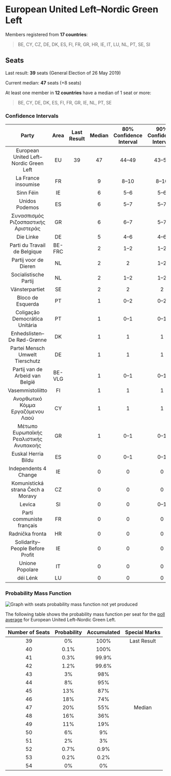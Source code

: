 # European United Left–Nordic Green Left

Members registered from **17 countries**:

> BE, CY, CZ, DE, DK, ES, FI, FR, GR, HR, IE, IT, LU, NL, PT, SE, SI

## Seats

Last result: **39** seats (General Election of 26 May 2019)

Current median: **47** seats (+8 seats)

At least one member in **12 countries** have a median of 1 seat or more:

> BE, CY, DE, DK, ES, FI, FR, GR, IE, NL, PT, SE

### Confidence Intervals

| Party | Area | Last Result | Median | 80% Confidence Interval | 90% Confidence Interval | 95% Confidence Interval | 99% Confidence Interval |
|:-----:|:----:|:-----------:|:------:|:-----------------------:|:-----------------------:|:-----------------------:|:-----------------------:|
| European United Left–Nordic Green Left | EU | 39 | 47 | 44–49 | 43–50 | 43–51 | 42–52 |
| La France insoumise | FR | | 9 | 8–10 | 8–10 | 8–10 | 8–11 |
| Sinn Féin | IE | | 6 | 5–6 | 5–6 | 5–6 | 5–7 |
| Unidos Podemos | ES | | 6 | 5–7 | 5–7 | 5–8 | 4–8 |
| Συνασπισμός Ριζοσπαστικής Αριστεράς | GR | | 6 | 6–7 | 5–7 | 5–7 | 5–7 |
| Die Linke | DE | | 5 | 4–6 | 4–6 | 3–7 | 3–7 |
| Parti du Travail de Belgique | BE-FRC | | 2 | 1–2 | 1–2 | 1–2 | 1–2 |
| Partij voor de Dieren | NL | | 2 | 2 | 1–2 | 1–2 | 1–2 |
| Socialistische Partij | NL | | 2 | 1–2 | 1–2 | 1–2 | 1–2 |
| Vänsterpartiet | SE | | 2 | 2 | 2 | 2 | 1–2 |
| Bloco de Esquerda | PT | | 1 | 0–2 | 0–2 | 0–2 | 0–2 |
| Coligação Democrática Unitária | PT | | 1 | 0–1 | 0–1 | 0–1 | 0–1 |
| Enhedslisten–De Rød-Grønne | DK | | 1 | 1 | 1 | 1 | 1 |
| Partei Mensch Umwelt Tierschutz | DE | | 1 | 1 | 1 | 0–1 | 0–2 |
| Partij van de Arbeid van België | BE-VLG | | 1 | 0–1 | 0–1 | 0–1 | 0–1 |
| Vasemmistoliitto | FI | | 1 | 1 | 1 | 1 | 1 |
| Ανορθωτικό Κόμμα Εργαζόμενου Λαού | CY | | 1 | 1 | 1 | 1 | 1 |
| Μέτωπο Ευρωπαϊκής Ρεαλιστικής Ανυπακοής | GR | | 1 | 0–1 | 0–1 | 0–1 | 0–1 |
| Euskal Herria Bildu | ES | | 0 | 0–1 | 0–1 | 0–1 | 0–1 |
| Independents 4 Change | IE | | 0 | 0 | 0 | 0 | 0 |
| Komunistická strana Čech a Moravy | CZ | | 0 | 0 | 0 | 0–1 | 0–1 |
| Levica | SI | | 0 | 0 | 0–1 | 0–1 | 0–1 |
| Parti communiste français | FR | | 0 | 0 | 0 | 0 | 0 |
| Radnička fronta | HR | | 0 | 0 | 0 | 0 | 0 |
| Solidarity–People Before Profit | IE | | 0 | 0 | 0 | 0 | 0 |
| Unione Popolare | IT | | 0 | 0 | 0 | 0 | 0 |
| déi Lénk | LU | | 0 | 0 | 0 | 0 | 0 |

### Probability Mass Function

![Graph with seats probability mass function not yet produced](average-2023-02-28-seats-pmf-europeanunitedleft–nordicgreenleft.png "Seats Probability Mass Function")

The following table shows the probability mass function per seat for the [poll average](average-2023-02-28.html) for European United Left–Nordic Green Left.

| Number of Seats | Probability | Accumulated | Special Marks |
|:---------------:|:-----------:|:-----------:|:-------------:|
| 39 | 0% | 100% | Last Result |
| 40 | 0.1% | 100% |  |
| 41 | 0.3% | 99.9% |  |
| 42 | 1.2% | 99.6% |  |
| 43 | 3% | 98% |  |
| 44 | 8% | 95% |  |
| 45 | 13% | 87% |  |
| 46 | 18% | 74% |  |
| 47 | 20% | 55% | Median |
| 48 | 16% | 36% |  |
| 49 | 11% | 19% |  |
| 50 | 6% | 9% |  |
| 51 | 2% | 3% |  |
| 52 | 0.7% | 0.9% |  |
| 53 | 0.2% | 0.2% |  |
| 54 | 0% | 0% |  |


